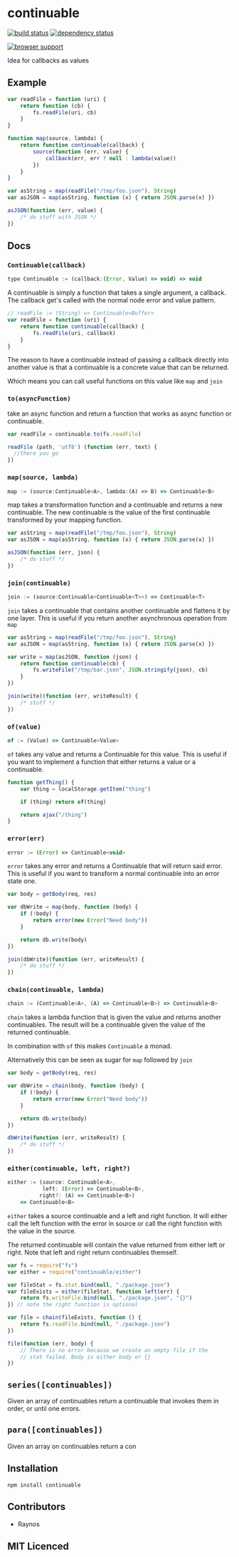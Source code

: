 # continuable

[![build status][1]][2] [![dependency status][3]][4]

[![browser support][5]][6]

Idea for callbacks as values

## Example

```js
var readFile = function (uri) {
    return function (cb) {
        fs.readFile(uri, cb)
    }
}

function map(source, lambda) {
    return function continuable(callback) {
        source(function (err, value) {
            callback(err, err ? null : lambda(value))
        })
    }
}

var asString = map(readFile("/tmp/foo.json"), String)
var asJSON = map(asString, function (x) { return JSON.parse(x) })

asJSON(function (err, value) {
    /* do stuff with JSON */
})
```

## Docs

### `Continuable(callback)`

```js
type Continuable := (callback:(Error, Value) => void) => void
```

A continuable is simply a function that takes a single argument, a callback.
The callback get's called with the normal node error and value pattern.

```js
// readFile := (String) => Continuable<Buffer>
var readFile = function (uri) {
    return function continuable(callback) {
        fs.readFile(uri, callback)
    }
}
```

The reason to have a continuable instead of passing a callback directly into
another value is that a continuable is a concrete value that can be returned.

Which means you can call useful functions on this value like `map` and `join`

### `to(asyncFunction)`

take an async function and return a function that works as async function or continuable.

``` js
var readFile = continuable.to(fs.readFile)

readFile (path, 'utf8') (function (err, text) {
  //there you go
})
```

### `map(source, lambda)`

```js
map := (source:Continuable<A>, lambda:(A) => B) => Continuable<B>
```

map takes a transformation function and a continuable and returns a new
continuable. The new continuable is the value of the first continuable
transformed by your mapping function.

```js
var asString = map(readFile("/tmp/foo.json"), String)
var asJSON = map(asString, function (x) { return JSON.parse(x) })

asJSON(function (err, json) {
    /* do stuff */
})
```

### `join(continuable)`

```js
join := (source:Continuable<Continuable<T>>) => Continuable<T>
```

`join` takes a continuable that contains another continuable and flattens it by
one layer. This is useful if you return another asynchronous operation from
`map`

```js
var asString = map(readFile("/tmp/foo.json"), String)
var asJSON = map(asString, function (x) { return JSON.parse(x) })

var write = map(asJSON, function (json) {
    return function continuable(cb) {
        fs.writeFile("/tmp/bar.json", JSON.stringify(json), cb)
    }
})

join(write)(function (err, writeResult) {
    /* stuff */
})
```

### `of(value)`

```js
of := (Value) => Continuable<Value>
```

`of` takes any value and returns a Continuable for this value. This is useful
    if you want to implement a function that either returns a value or a
    continuable.

```js
function getThing() {
    var thing = localStorage.getItem("thing")

    if (thing) return of(thing)

    return ajax("/thing")
}
```

### `error(err)`

```js
error := (Error) => Continuable<void>
```

`error` takes any error and returns a Continuable that will return said error.
    This is useful if you want to transform a normal continuable into an
    error state one.

```js
var body = getBody(req, res)

var dbWrite = map(body, function (body) {
    if (!body) {
        return error(new Error("Need body"))
    }

    return db.write(body)
})

join(dbWrite)(function (err, writeResult) {
    /* do stuff */
})
```

### `chain(continuable, lambda)`

```js
chain := (Continuable<A>, (A) => Continuable<B>) => Continuable<B>
```

`chain` takes a lambda function that is given the value and returns another
    continuables. The result will be a continuable given the value of the
    returned continuable.

In combination with `of` this makes `Continuable` a monad.

Alternatively this can be seen as sugar for `map` followed by `join`

```js
var body = getBody(req, res)

var dbWrite = chain(body, function (body) {
    if (!body) {
        return error(new Error("Need body"))
    }

    return db.write(body)
})

dbWrite(function (err, writeResult) {
    /* do stuff */
})
```

### `either(continuable, left, right?)`

```js
either := (source: Continuable<A>,
           left: (Error) => Continuable<B>,
          right?: (A) => Continuable<B>)
    => Continuable<B>
```

`either` takes a source continuable and a left and right function.
    It will either call the left function with the error in source
    or call the right function with the value in the source.

The returned continuable will contain the value returned from
    either left or right. Note that left and right return
    continuables themself.

```js
var fs = require("fs")
var either = require("continuable/either")

var fileStat = fs.stat.bind(null, "./package.json")
var fileExists = either(fileStat, function left(err) {
    return fs.writeFile.bind(null, "./package.json", "{}")
}) // note the right function is optional

var file = chain(fileExists, function () {
    return fs.readFile.bind(null, "./package.json")
})

file(function (err, body) {
    // There is no error because we create an empty file if the
    // stat failed. Body is either body or {}
})
```

## `series([continuables])`

Given an array of continuables return a continuable that invokes them in order,
or until one errors.

## `para([continuables])`

Given an array on continuables return a con

## Installation

`npm install continuable`

## Contributors

 - Raynos

## MIT Licenced

  [1]: https://secure.travis-ci.org/Raynos/continuable.png
  [2]: https://travis-ci.org/Raynos/continuable
  [3]: https://david-dm.org/Raynos/continuable.png
  [4]: https://david-dm.org/Raynos/continuable
  [5]: https://ci.testling.com/Raynos/continuable.png
  [6]: https://ci.testling.com/Raynos/continuable

